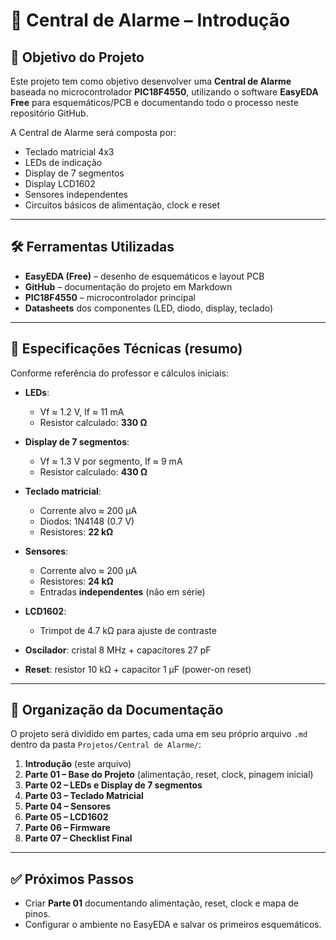 # 📘 Central de Alarme – Introdução

## 🎯 Objetivo do Projeto
Este projeto tem como objetivo desenvolver uma **Central de Alarme** baseada no microcontrolador **PIC18F4550**, utilizando o software **EasyEDA Free** para esquemáticos/PCB e documentando todo o processo neste repositório GitHub.

A Central de Alarme será composta por:
- Teclado matricial 4x3
- LEDs de indicação
- Display de 7 segmentos
- Display LCD1602
- Sensores independentes
- Circuitos básicos de alimentação, clock e reset

---

## 🛠️ Ferramentas Utilizadas
- **EasyEDA (Free)** – desenho de esquemáticos e layout PCB  
- **GitHub** – documentação do projeto em Markdown  
- **PIC18F4550** – microcontrolador principal  
- **Datasheets** dos componentes (LED, diodo, display, teclado)  

---

## 📐 Especificações Técnicas (resumo)
Conforme referência do professor e cálculos iniciais:

- **LEDs**:  
  - Vf ≈ 1.2 V, If ≈ 11 mA  
  - Resistor calculado: **330 Ω**

- **Display de 7 segmentos**:  
  - Vf ≈ 1.3 V por segmento, If ≈ 9 mA  
  - Resistor calculado: **430 Ω**

- **Teclado matricial**:  
  - Corrente alvo ≈ 200 µA  
  - Diodos: 1N4148 (0.7 V)  
  - Resistores: **22 kΩ**

- **Sensores**:  
  - Corrente alvo ≈ 200 µA  
  - Resistores: **24 kΩ**  
  - Entradas **independentes** (não em série)

- **LCD1602**:  
  - Trimpot de 4.7 kΩ para ajuste de contraste  

- **Oscilador**: cristal 8 MHz + capacitores 27 pF  
- **Reset**: resistor 10 kΩ + capacitor 1 µF (power-on reset)  

---

## 📂 Organização da Documentação
O projeto será dividido em partes, cada uma em seu próprio arquivo `.md` dentro da pasta `Projetos/Central de Alarme/`:

1. **Introdução** (este arquivo)  
2. **Parte 01 – Base do Projeto** (alimentação, reset, clock, pinagem inicial)  
3. **Parte 02 – LEDs e Display de 7 segmentos**  
4. **Parte 03 – Teclado Matricial**  
5. **Parte 04 – Sensores**  
6. **Parte 05 – LCD1602**  
7. **Parte 06 – Firmware**  
8. **Parte 07 – Checklist Final**  

---

## ✅ Próximos Passos
- Criar **Parte 01** documentando alimentação, reset, clock e mapa de pinos.  
- Configurar o ambiente no EasyEDA e salvar os primeiros esquemáticos.  
